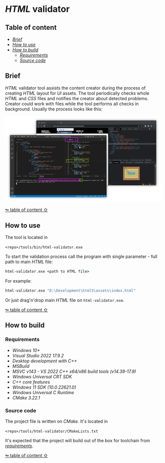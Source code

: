 # _HTML_ validator

## <a id="table-of-content">Table of content</a>

- [_Brief_](#brief)
- [_How to use_](#how-to-use)
- [_How to build_](#how-to-build)
  - [_Requirements_](#requirements)
  - [_Source code_](#source-code)

## <a id="brief">Brief</a>

_HTML_ validator tool assists the content creator during the process of creating _HTML_ layout for _UI_ assets. The tool periodically checks whole _HTML_ and _CSS_ files and notifies the creator about detected problems. Creator could work with files while the tool performs all checks in background. Usually the process looks like this:

<img src="./images/html-validator.png"/>

[↬ table of content ⇧](#table-of-content)

## <a id="how-to-use">How to use</a>

The tool is located in

`<repo>/tools/bin/html-validator.exe`

To start the validation process call the program with single parameter - full path to main _HTML_ file:

```cmd
html-validator.exe <path to HTML file>
```

For example:

```cmd
html-validator.exe "D:\Development\html5\assets\index.html"
```

Or just drag'n'drop main _HTML_ file on `html-validator.exe`.

[↬ table of content ⇧](#table-of-content)

## <a id="how-to-build">How to build</a>

### <a id="requirements">Requirements</a>

- _Windows 10+_
- _Visual Studio 2022 17.9.2_
- _Desktop development with C++_
- _MSBuild_
- _MSVC v143 - VS 2022 C++ x64/x86 build tools (v14.39-17.9)_
- _Windows Universal CRT SDK_
- _C++ core features_
- _Windows 11 SDK (10.0.22621.0)_
- _Windows Universal C Runtime_
- _CMake 3.22.1_

### <a id="source-code">Source code</a>

The project file is written on _CMake_. It's located in

`<repo>/tools/html-validator/CMakeLists.txt`

It's expected that the project will build out of the box for toolchain from [_requirements_](#requirements).

[↬ table of content ⇧](#table-of-content)
